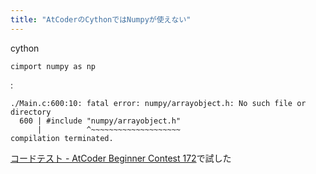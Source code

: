 ```yaml
---
title: "AtCoderのCythonではNumpyが使えない"
---
```


cython

```
cimport numpy as np
```

:

```
./Main.c:600:10: fatal error: numpy/arrayobject.h: No such file or directory
  600 | #include "numpy/arrayobject.h"
      |          ^~~~~~~~~~~~~~~~~~~~~
compilation terminated.
```


[コードテスト - AtCoder Beginner Contest 172](https://atcoder.jp/contests/abc172/custom_test)で試した

